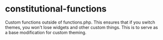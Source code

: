 # constitutional-functions

Custom functions outside of functions.php. This ensures that if you switch themes, you won't lose widgets and other custom things. This is to serve as a base modification for custom theming.
